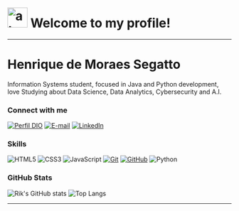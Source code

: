 <h1>
    <img width="45" alt="about" src="https://raw.github.com/elizarov/elizarov/master/about.png">
    <span> Welcome to my profile! </span>
</h1>

---

# Henrique de Moraes Segatto
Information Systems student, focused in Java and Python development, love Studying about Data Science, Data Analytics, Cybersecurity and A.I.

### Connect with me
[![Perfil DIO](https://img.shields.io/badge/-Meu%20Perfil%20na%20DIO-30A3DC?style=for-the-badge)](https://web.dio.me/users/riksegatto/)
[![E-mail](https://img.shields.io/badge/Gmail-000?style=for-the-badge&logo=gmail&logoColor=red)](mailto:riksegatto@gmail.com)
[![LinkedIn](https://img.shields.io/badge/-LinkedIn-000?style=for-the-badge&logo=linkedin&logoColor=30A3DC)](https://www.linkedin.com/in/henrique-de-moraes-segatto/)


### Skills
![HTML5](https://img.shields.io/badge/HTML-000?style=for-the-badge&logo=html5&logoColor=30A3DC)
![CSS3](https://img.shields.io/badge/CSS3-000?style=for-the-badge&logo=css3&logoColor=E94D5F)
![JavaScript](https://img.shields.io/badge/JavaScript-000?style=for-the-badge&logo=javascript&logoColor=30A3DC)
[![Git](https://img.shields.io/badge/Git-000?style=for-the-badge&logo=git&logoColor=E94D5F)](https://git-scm.com/doc) 
[![GitHub](https://img.shields.io/badge/GitHub-000?style=for-the-badge&logo=github&logoColor=30A3DC)](https://docs.github.com/)
![Python](https://img.shields.io/badge/Python-000?style=for-the-badge&logo=python&logoColor=green)&nbsp; 

### GitHub Stats
![Rik's GitHub stats](https://github-readme-stats.vercel.app/api?username=RikSeg&bg_color=000&show_icons=true&theme=transparent)
![Top Langs](https://github-readme-stats-git-masterrstaa-rickstaa.vercel.app/api/top-langs/?username=RikSeg&layout=compact&bg_color=000&show_icons=true&theme=transparent)




---
